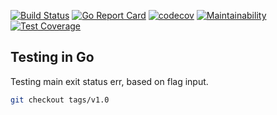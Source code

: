 [![Build Status](https://travis-ci.org/mchirico/go_test.svg?branch=master)](https://travis-ci.org/mchirico/go_test)
[![Go Report Card](https://goreportcard.com/badge/github.com/mchirico/go_test)](https://goreportcard.com/report/github.com/mchirico/go_test)
[![codecov](https://codecov.io/gh/mchirico/go_test/branch/master/graph/badge.svg)](https://codecov.io/gh/mchirico/go_test)
[![Maintainability](https://api.codeclimate.com/v1/badges/437d440d9cf5fbe592a6/maintainability)](https://codeclimate.com/github/mchirico/go_test/maintainability)
[![Test Coverage](https://api.codeclimate.com/v1/badges/437d440d9cf5fbe592a6/test_coverage)](https://codeclimate.com/github/mchirico/go_test/test_coverage)

## Testing in Go

Testing main exit status err, based
on flag input.


```bash
git checkout tags/v1.0

```


